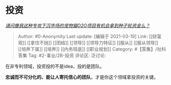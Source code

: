 # 投资
*[请问像我这种专攻下沉市场的宠物猫O2O项目有机会拿到种子轮资金么？](https://www.zhihu.com/question/449649362/answer/1788140265)*

> Author: #0-Anonymity
> Last update: [编辑于 2021-03-19]
> Link: [[财富观]] [[拿住不抛]] [[团结]] [[领导]] [[领导力特征]] [[服从]] [[服从领导]] [[培养下属]] [[培养]] [[内务班底]] [[职业规划]]
> Category: #【答集】/社科答集
> Tag: #2-事业/2B-投资
> 评论区:
> 泛讨论:

在非专利领域，投资投的不是idea，投的是团队。

**忠诚而不可分化的、能让人寄托信心的团队**，才是你这个领域拿投资的关键。
